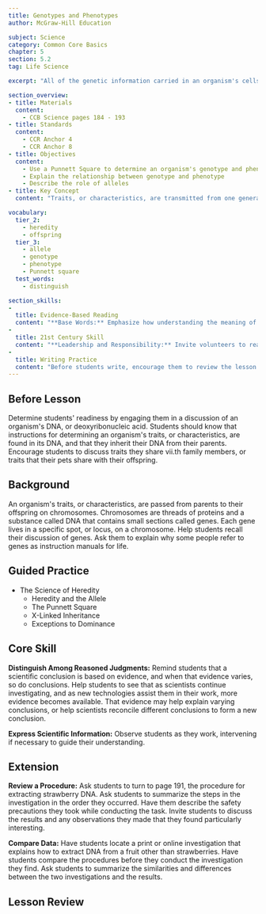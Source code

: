 ```yaml
---
title: Genotypes and Phenotypes
author: McGraw-Hill Education

subject: Science
category: Common Core Basics
chapter: 5
section: 5.2
tag: Life Science

excerpt: "All of the genetic information carried in an organism's cells represents its genotype. All of the observable characteristics in a living thing, such as the shape of a leaf and the scent of a flower, are the organism's phenotype. Being familiar with the genotypes of two parent organisms makes it possible to predict the possible combinations of alleles, or variations of genes, that will occur in the offspring."

section_overview:
- title: Materials
  content:
    - CCB Science pages 184 - 193
- title: Standards
  content:
    - CCR Anchor 4
    - CCR Anchor 8
- title: Objectives
  content:
    - Use a Punnett Square to determine an organism's genotype and phenotype
    - Explain the relationship between genotype and phenotype
    - Describe the role of alleles
- title: Key Concept
  content: "Traits, or characteristics, are transmitted from one generation to the next. This transmission is called heredity. The young, also called offspring, resemble their parents. However, there are also differences, or variations, between them. The traits we observe in an organism represent its phenotype. The genetic information underlying the phenotype is called the genotype."

vocabulary:
  tier_2:
    - heredity
    - offspring
  tier_3:
    - allele
    - genotype
    - phenotype
    - Punnett square
  test_words:
    - distinguish

section_skills:
-
  title: Evidence-Based Reading
  content: "**Base Words:** Emphasize how understanding the meaning of word parts can help them determine the meaning of complex words, especially science words. Write the Latin word dominant on the board, and explain that it means ruling, or governing. Write the Latin word 'recedere' on the board, and explain that it means to go back, or withdraw. Write the words dominant and recessive on the board. Tell students that you want them to underline or highlight these words the first time they appear on the page."
-
  title: 21st Century Skill
  content: "**Leadership and Responsibility:** Invite volunteers to read paragraphs of the text aloud. Ask students what hobbies or pursuits they participate in that require special safety equipment."
-
  title: Writing Practice
  content: "Before students write, encourage them to review the lesson to locate important details that will help them define genotypes and phenotypes. Also have them search for specific examples they can use to support their definitions."
---
```

## Before Lesson

Determine students' readiness by engaging them in a discussion of an organism's DNA, or deoxyribonucleic acid. Students should know that instructions for determining an organism's traits, or characteristics, are found in its DNA, and that they inherit their DNA from their parents. Encourage students to discuss traits they share vii.th family members, or traits that their pets share with their offspring.

## Background

An organism's traits, or characteristics, are passed from parents to their offspring on chromosomes. Chromosomes are threads of proteins and a substance called DNA that contains small sections called genes. Each gene lives in a specific spot, or locus, on a chromosome. Help students recall their discussion of genes. Ask them to explain why some people refer to genes as instruction manuals for life.

## Guided Practice

- The Science of Heredity
  - Heredity and the Allele
  - The Punnett Square
  - X-Linked Inheritance
  - Exceptions to Dominance

## Core Skill

**Distinguish Among Reasoned Judgments:** Remind students that a scientific conclusion is based on evidence, and when that evidence varies, so do conclusions. Help students to see that as scientists continue investigating, and as new technologies assist them in their work, more evidence becomes available. That evidence may help explain varying conclusions, or help scientists reconcile different conclusions to form a new conclusion.

**Express Scientific Information:** Observe students as they work, intervening if necessary to guide their understanding.

## Extension

**Review a Procedure:** Ask students to turn to page 191, the procedure for extracting strawberry DNA. Ask students to summarize the steps in the investigation in the order they occurred. Have them describe the safety precautions they took while conducting the task. Invite students to discuss the results and any observations they made that they found particularly interesting.

**Compare Data:** Have students locate a print or online investigation that explains how to extract DNA from a fruit other than strawberries. Have students compare the procedures before they conduct the investigation they find. Ask students to summarize the similarities and differences between the two investigations and the results.

## Lesson Review
